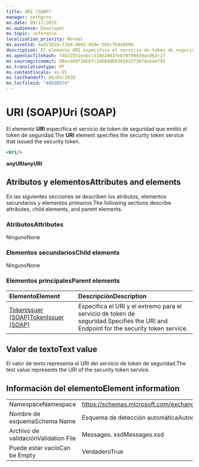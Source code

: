 ```yaml
---
title: URI (SOAP)
manager: sethgros
ms.date: 09/17/2015
ms.audience: Developer
ms.topic: reference
localization_priority: Normal
ms.assetid: 4a82162a-716d-4002-820e-5bbcfb4a9696
description: El elemento URI especifica el servicio de token de seguridad que emitió el token de seguridad.
ms.openlocfilehash: f4b22551eebcc318b2063feb70799839acd62c17
ms.sourcegitcommit: 88ec988f2bb67c1866d06b361615f3674a24e795
ms.translationtype: MT
ms.contentlocale: es-ES
ms.lasthandoff: 06/03/2020
ms.locfileid: "44526574"
---
```

# <a name="uri-soap"></a><span data-ttu-id="08578-103">URI (SOAP)</span><span class="sxs-lookup"><span data-stu-id="08578-103">Uri (SOAP)</span></span>

<span data-ttu-id="08578-104">El elemento **URI** especifica el servicio de token de seguridad que emitió el token de seguridad.</span><span class="sxs-lookup"><span data-stu-id="08578-104">The **URI** element specifies the security token service that issued the security token.</span></span> 
  
```XML
<Uri/>
```

 <span data-ttu-id="08578-105">**anyURI**</span><span class="sxs-lookup"><span data-stu-id="08578-105">**anyURI**</span></span>
## <a name="attributes-and-elements"></a><span data-ttu-id="08578-106">Atributos y elementos</span><span class="sxs-lookup"><span data-stu-id="08578-106">Attributes and elements</span></span>

<span data-ttu-id="08578-107">En las siguientes secciones se describen los atributos, elementos secundarios y elementos primarios.</span><span class="sxs-lookup"><span data-stu-id="08578-107">The following sections describe attributes, child elements, and parent elements.</span></span>
  
### <a name="attributes"></a><span data-ttu-id="08578-108">Atributos</span><span class="sxs-lookup"><span data-stu-id="08578-108">Attributes</span></span>

<span data-ttu-id="08578-109">Ninguno</span><span class="sxs-lookup"><span data-stu-id="08578-109">None</span></span>
  
### <a name="child-elements"></a><span data-ttu-id="08578-110">Elementos secundarios</span><span class="sxs-lookup"><span data-stu-id="08578-110">Child elements</span></span>

<span data-ttu-id="08578-111">Ninguno</span><span class="sxs-lookup"><span data-stu-id="08578-111">None</span></span>
  
### <a name="parent-elements"></a><span data-ttu-id="08578-112">Elementos principales</span><span class="sxs-lookup"><span data-stu-id="08578-112">Parent elements</span></span>

|<span data-ttu-id="08578-113">**Elemento**</span><span class="sxs-lookup"><span data-stu-id="08578-113">**Element**</span></span>|<span data-ttu-id="08578-114">**Descripción**</span><span class="sxs-lookup"><span data-stu-id="08578-114">**Description**</span></span>|
|:-----|:-----|
|[<span data-ttu-id="08578-115">TokenIssuer (SOAP)</span><span class="sxs-lookup"><span data-stu-id="08578-115">TokenIssuer (SOAP)</span></span>](tokenissuer-soap.md) <br/> |<span data-ttu-id="08578-116">Especifica el URI y el extremo para el servicio de token de seguridad.</span><span class="sxs-lookup"><span data-stu-id="08578-116">Specifies the URI and Endpoint for the security token service.</span></span>  <br/> |
   
## <a name="text-value"></a><span data-ttu-id="08578-117">Valor de texto</span><span class="sxs-lookup"><span data-stu-id="08578-117">Text value</span></span>

<span data-ttu-id="08578-118">El valor de texto representa el URI del servicio de token de seguridad.</span><span class="sxs-lookup"><span data-stu-id="08578-118">The text value represents the URI of the security token service.</span></span>
  
## <a name="element-information"></a><span data-ttu-id="08578-119">Información del elemento</span><span class="sxs-lookup"><span data-stu-id="08578-119">Element information</span></span>

|||
|:-----|:-----|
|<span data-ttu-id="08578-120">Namespace</span><span class="sxs-lookup"><span data-stu-id="08578-120">Namespace</span></span>  <br/> |https://schemas.microsoft.com/exchange/2010/Autodiscover  <br/> |
|<span data-ttu-id="08578-121">Nombre de esquema</span><span class="sxs-lookup"><span data-stu-id="08578-121">Schema Name</span></span>  <br/> |<span data-ttu-id="08578-122">Esquema de detección automática</span><span class="sxs-lookup"><span data-stu-id="08578-122">Autodiscover schema</span></span>  <br/> |
|<span data-ttu-id="08578-123">Archivo de validación</span><span class="sxs-lookup"><span data-stu-id="08578-123">Validation File</span></span>  <br/> |<span data-ttu-id="08578-124">Messages. xsd</span><span class="sxs-lookup"><span data-stu-id="08578-124">Messages.xsd</span></span>  <br/> |
|<span data-ttu-id="08578-125">Puede estar vacío</span><span class="sxs-lookup"><span data-stu-id="08578-125">Can be Empty</span></span>  <br/> |<span data-ttu-id="08578-126">Verdadero</span><span class="sxs-lookup"><span data-stu-id="08578-126">True</span></span>  <br/> |
   


